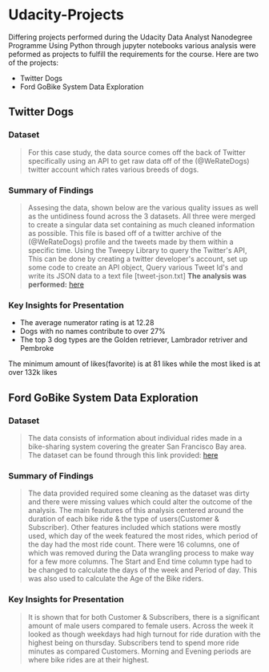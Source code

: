 # Udacity-Projects
Differing projects performed during the Udacity Data Analyst Nanodegree Programme
Using Python through jupyter notebooks various analysis were peformed as projects to fulfill the requirements for the course.
Here are two of the projects:
- Twitter Dogs
- Ford GoBike System Data Exploration

## Twitter Dogs
### Dataset
> For this case study, the data source comes off the back of Twitter specifically using an API to get raw data off of the (@WeRateDogs) twitter account which rates various breeds of dogs.

### Summary of Findings
>Assesing the data, shown below are the various quality issues as well as the untidiness found across the 3 datasets. All three were merged to create a singular data set containing as much cleaned information as possible. This file is based off of a twitter archive of the (@WeRateDogs) profile and the tweets made by them within a specific time. Using the Tweepy Library to query the Twitter's API, This can be done by creating a twitter developer's account, set up some code to create an API object, Query various Tweet Id's and write its JSON data to a text file [tweet-json.txt]
**The analysis was performed:** [here](https://github.com/mr-williams/Udacity-Projects/blob/main/twitter%20dogs/wrangle_act.ipynb)

### Key Insights for Presentation
>
- The average numerator rating is at 12.28
- Dogs with no names contribute to over 27%
- The top 3 dog types are the Golden retriever, Lambrador retriver and Pembroke

The minimum amount of likes(favorite) is at 81 likes while the most liked is at over 132k likes

## Ford GoBike System Data Exploration
### Dataset
> The data consists of information about individual rides made in a bike-sharing system covering the greater San Francisco Bay area. The dataset can be found through this link provided: 
[here](https://video.udacity-data.com/topher/2020/October/5f91cf38_201902-fordgobike-tripdata/201902-fordgobike-tripdata.csv)


### Summary of Findings
> The data provided required some cleaning as the dataset was dirty and there were missing values which could alter the outcome of the analysis. The main feautures of this analysis centered around the duration of each bike ride & the type of users(Customer & Subscriber). Other features included which stations were mostly used, which day of the week featured the most rides, which period of the day had the most ride count.
There were 16 columns, one of which was removed during the Data wrangling process to make way for a few more columns. The Start and End time column type had to be changed to calculate the days of the week and Period of day. This was also used to calculate the Age of the Bike riders. 



### Key Insights for Presentation
> It is shown that for both Customer & Subscribers, there is a significant amount of male users compared to female users.
 Across the week it looked as though weekdays had high turnout for ride duration with the highest being on thursday.
 Subscribers tend to spend more ride minutes as compared Customers.
 Morning and Evening periods are where bike rides are at their highest.
